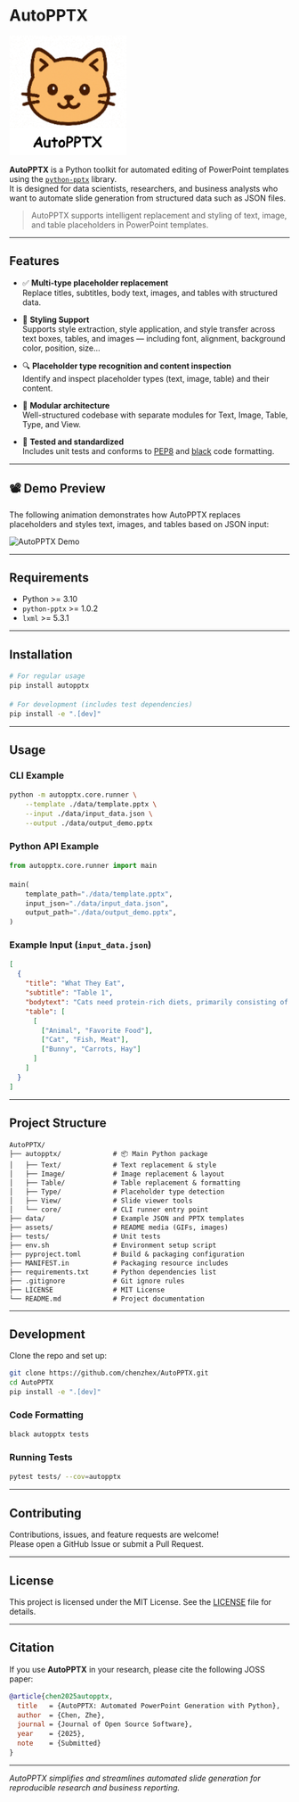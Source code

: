 # AutoPPTX

![alt text](./assets/image.png)

**AutoPPTX** is a Python toolkit for automated editing of PowerPoint templates using the [`python-pptx`](https://python-pptx.readthedocs.io/) library.  
It is designed for data scientists, researchers, and business analysts who want to automate slide generation from structured data such as JSON files.  
> AutoPPTX supports intelligent replacement and styling of text, image, and table placeholders in PowerPoint templates.

---

## Features

- ✅ **Multi-type placeholder replacement**  
  Replace titles, subtitles, body text, images, and tables with structured data.

- 🎨 **Styling Support**  
  Supports style extraction, style application, and style transfer across text boxes, tables, and images — including font, alignment, background color, position, size...

- 🔍 **Placeholder type recognition and content inspection**  
  Identify and inspect placeholder types (text, image, table) and their content.

- 🧩 **Modular architecture**  
  Well-structured codebase with separate modules for Text, Image, Table, Type, and View.

- 🧪 **Tested and standardized**  
  Includes unit tests and conforms to [PEP8](https://peps.python.org/pep-0008/) and [black](https://black.readthedocs.io/en/stable/) code formatting.

---

## 📽️ Demo Preview

The following animation demonstrates how AutoPPTX replaces placeholders and styles text, images, and tables based on JSON input:

![AutoPPTX Demo](./assets/autopptx_demo.gif)

---

## Requirements

- Python >= 3.10  
- `python-pptx` >= 1.0.2  
- `lxml` >= 5.3.1  

---

## Installation

```bash
# For regular usage
pip install autopptx

# For development (includes test dependencies)
pip install -e ".[dev]"
```

---

## Usage

### CLI Example

```bash
python -m autopptx.core.runner \
    --template ./data/template.pptx \
    --input ./data/input_data.json \
    --output ./data/output_demo.pptx
```

### Python API Example

```python
from autopptx.core.runner import main

main(
    template_path="./data/template.pptx",
    input_json="./data/input_data.json",
    output_path="./data/output_demo.pptx",
)
```

### Example Input (`input_data.json`)

```json
[
  {
    "title": "What They Eat",
    "subtitle": "Table 1",
    "bodytext": "Cats need protein-rich diets, primarily consisting of meat.",
    "table": [
      [
        ["Animal", "Favorite Food"],
        ["Cat", "Fish, Meat"],
        ["Bunny", "Carrots, Hay"]
      ]
    ]
  }
]
```

---

## Project Structure

```
AutoPPTX/
├── autopptx/             # 📦 Main Python package
│   ├── Text/             # Text replacement & style
│   ├── Image/            # Image replacement & layout
│   ├── Table/            # Table replacement & formatting
│   ├── Type/             # Placeholder type detection
│   ├── View/             # Slide viewer tools
│   └── core/             # CLI runner entry point
├── data/                 # Example JSON and PPTX templates
├── assets/               # README media (GIFs, images)
├── tests/                # Unit tests
├── env.sh                # Environment setup script
├── pyproject.toml        # Build & packaging configuration
├── MANIFEST.in           # Packaging resource includes
├── requirements.txt      # Python dependencies list
├── .gitignore            # Git ignore rules
├── LICENSE               # MIT License
└── README.md             # Project documentation
```

---

## Development

Clone the repo and set up:

```bash
git clone https://github.com/chenzhex/AutoPPTX.git
cd AutoPPTX
pip install -e ".[dev]"
```

### Code Formatting

```bash
black autopptx tests
```

### Running Tests

```bash
pytest tests/ --cov=autopptx
```

---

## Contributing

Contributions, issues, and feature requests are welcome!  
Please open a GitHub Issue or submit a Pull Request.

---

## License

This project is licensed under the MIT License. See the [LICENSE](LICENSE) file for details.

---

## Citation

If you use **AutoPPTX** in your research, please cite the following JOSS paper:

```bibtex
@article{chen2025autopptx,
  title   = {AutoPPTX: Automated PowerPoint Generation with Python},
  author  = {Chen, Zhe},
  journal = {Journal of Open Source Software},
  year    = {2025},
  note    = {Submitted}
}
```

---

*AutoPPTX simplifies and streamlines automated slide generation for reproducible research and business reporting.*